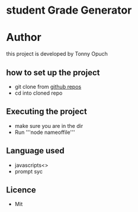 # student Grade Generator

<h1>Author</h1>

<p> this project is developed by Tonny Opuch

## how to set up the project
- git clone from [github repos](linktogithubrepo)
- cd into cloned repo

## Executing the project

- make sure you are in the dir
- Run '''node nameoffile'''

## Language used
<ul>
<li>javascripts<>
<li>prompt syc</li>

</ul>

## Licence
- Mit